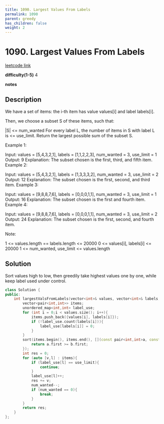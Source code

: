 ```yaml
---
title: 1090. Largest Values From Labels
permalink: 1090
parent: greedy
has_children: false
weight: 2
---
```

# 1090. Largest Values From Labels
[leetcode link](https://leetcode.com/problems/largest-values-from-labels/)

**difficulty(1-5)** 
4

**notes**   


## Description
We have a set of items: the i-th item has value values[i] and label labels[i].

Then, we choose a subset S of these items, such that:

|S| <= num_wanted
For every label L, the number of items in S with label L is <= use_limit.
Return the largest possible sum of the subset S.

 

Example 1:

Input: values = [5,4,3,2,1], labels = [1,1,2,2,3], num_wanted = 3, use_limit = 1
Output: 9
Explanation: The subset chosen is the first, third, and fifth item.
Example 2:

Input: values = [5,4,3,2,1], labels = [1,3,3,3,2], num_wanted = 3, use_limit = 2
Output: 12
Explanation: The subset chosen is the first, second, and third item.
Example 3:

Input: values = [9,8,8,7,6], labels = [0,0,0,1,1], num_wanted = 3, use_limit = 1
Output: 16
Explanation: The subset chosen is the first and fourth item.
Example 4:

Input: values = [9,8,8,7,6], labels = [0,0,0,1,1], num_wanted = 3, use_limit = 2
Output: 24
Explanation: The subset chosen is the first, second, and fourth item.
 

Note:

1 <= values.length == labels.length <= 20000
0 <= values[i], labels[i] <= 20000
1 <= num_wanted, use_limit <= values.length

## Solution
Sort values high to low, then greedily take highest values one by one, while keep label
used under control.

```c++
class Solution {
public:
    int largestValsFromLabels(vector<int>& values, vector<int>& labels, int num_wanted, int use_limit) {
        vector<pair<int,int>> items;
        unordered_map<int,int> label_use;
        for (int i = 0;i < values.size(); i++){
            items.push_back({values[i], labels[i]});
            if (!label_use.count(labels[i])){
                label_use[labels[i]] = 0;
            }
        }
        sort(items.begin(), items.end(), [](const pair<int,int>a, const pair<int,int> b){
            return a.first >= b.first;
        });
        int res = 0;
        for (auto [v,l] : items){
            if (label_use[l] == use_limit){
                continue;
            }
            label_use[l]++;
            res += v;
            num_wanted--;
            if (num_wanted == 0){
                break;
            }
        }
        return res;
    }
};
```
<!-- 
Default label
{: .label }

Blue label
{: .label .label-blue }

Stable
{: .label .label-green }

New release
{: .label .label-purple }

Coming soon
{: .label .label-yellow }

Deprecated
{: .label .label-red } -->

